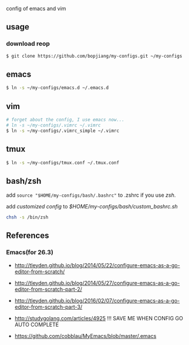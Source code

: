config of emacs and vim

## usage

### download reop
```bash
$ git clone https://github.com/bopjiang/my-configs.git ~/my-configs
```
## emacs
```bash
$ ln -s ~/my-configs/emacs.d ~/.emacs.d
```

## vim
```bash
# forget about the config, I use emacs now...
# ln -s ~/my-configs/.vimrc ~/.vimrc
$ ln -s ~/my-configs/.vimrc_simple ~/.vimrc
```

## tmux
```bash
$ ln -s ~/my-configs/tmux.conf ~/.tmux.conf
```

## bash/zsh

add
`source "$HOME/my-configs/bash/.bashrc"`
to .zshrc if you use *zsh*.

add *customized config* to *$HOME/my-configs/bash/custom_bashrc.sh*

```bash
chsh -s /bin/zsh
```

##  References

### Emacs(for 26.3)
* http://tleyden.github.io/blog/2014/05/22/configure-emacs-as-a-go-editor-from-scratch/
* http://tleyden.github.io/blog/2014/05/27/configure-emacs-as-a-go-editor-from-scratch-part-2/
* http://tleyden.github.io/blog/2016/02/07/configure-emacs-as-a-go-editor-from-scratch-part-3/

* http://studygolang.com/articles/4925  !!! SAVE ME WHEN CONFIG GO AUTO COMPLETE
* https://github.com/cobblau/MyEmacs/blob/master/.emacs



